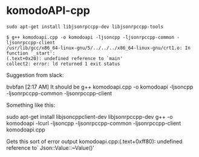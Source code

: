 # komodoAPI-cpp


```
sudo apt-get install libjsonrpccpp-dev libjsonrpccpp-tools

$ g++ komodoapi.cpp -o komodoapi -ljsoncpp -ljsonrpccpp-common -ljsonrpccpp-client
/usr/lib/gcc/x86_64-linux-gnu/5/../../../x86_64-linux-gnu/crt1.o: In function `_start':
(.text+0x20): undefined reference to `main'
collect2: error: ld returned 1 exit status
```


Suggestion from slack:

bvbfan [2:17 AM]
It should be 
g++ komodoapi.cpp -o komodoapi -ljsoncpp -ljsonrpccpp-common -ljsonrpccpp-client


Something like this:

 sudo apt-get install libjsoncppclient-dev libjsonrpccpp-dev
 g++ -o komodoapi -lcurl -ljsoncpp -ljsonrpccpp-common -ljsonrpccpp-client komodoapi.cpp

Gets this sort of error output
 komodoapi.cpp:(.text+0xff80): undefined reference to` Json::Value::~Value()'

